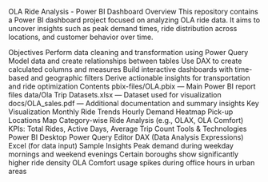 OLA Ride Analysis - Power BI Dashboard
Overview
This repository contains a Power BI dashboard project focused on analyzing OLA ride data. It aims to uncover insights such as peak demand times, ride distribution across locations, and customer behavior over time.

Objectives
Perform data cleaning and transformation using Power Query
Model data and create relationships between tables
Use DAX to create calculated columns and measures
Build interactive dashboards with time-based and geographic filters
Derive actionable insights for transportation and ride optimization
Contents
pbix-files/OLA.pbix — Main Power BI report files
data/Ola Trip Datasets.xlsx — Dataset used for visualization
docs/OLA_sales.pdf — Additional documentation and summary insights
Key Visualization
Monthly Ride Trends
Hourly Demand Heatmap
Pick-up Locations Map
Category-wise Ride Analysis (e.g., OLAX, OLA Comfort)
KPIs: Total Rides, Active Days, Average Trip Count
Tools & Technologies
Power BI Desktop
Power Query Editor
DAX (Data Analysis Expressions)
Excel (for data input)
Sample Insights
Peak demand during weekday mornings and weekend evenings
Certain boroughs show significantly higher ride density
OLA Comfort usage spikes during office hours in urban areas